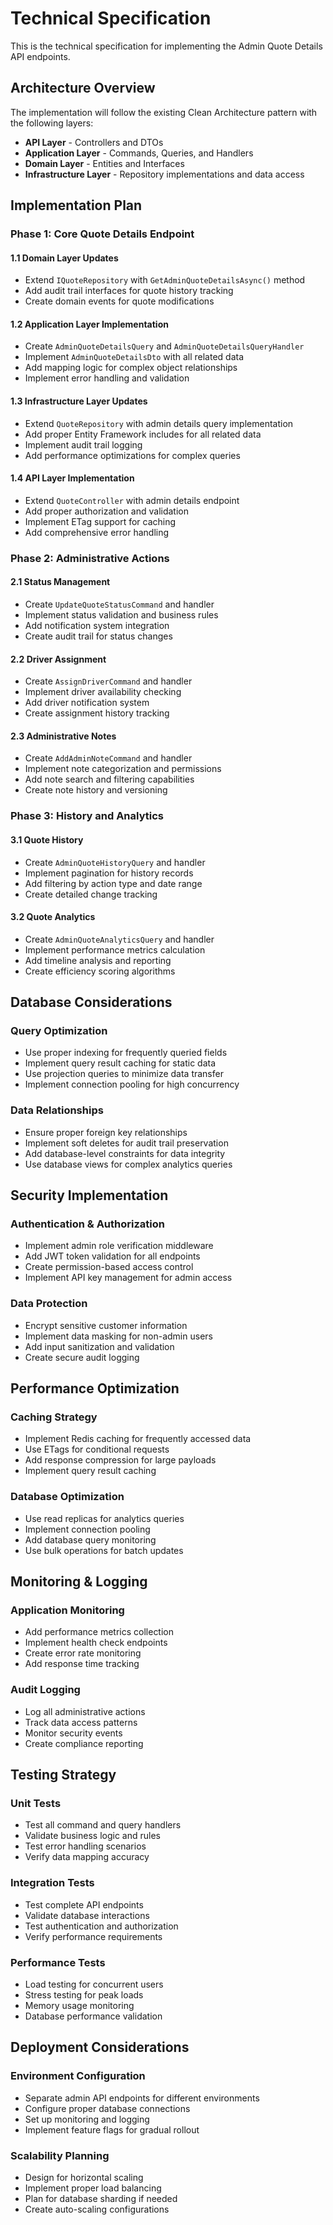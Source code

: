 # Technical Specification

This is the technical specification for implementing the Admin Quote Details API endpoints.

## Architecture Overview

The implementation will follow the existing Clean Architecture pattern with the following layers:

- **API Layer** - Controllers and DTOs
- **Application Layer** - Commands, Queries, and Handlers
- **Domain Layer** - Entities and Interfaces
- **Infrastructure Layer** - Repository implementations and data access

## Implementation Plan

### Phase 1: Core Quote Details Endpoint

#### 1.1 Domain Layer Updates
- Extend `IQuoteRepository` with `GetAdminQuoteDetailsAsync()` method
- Add audit trail interfaces for quote history tracking
- Create domain events for quote modifications

#### 1.2 Application Layer Implementation
- Create `AdminQuoteDetailsQuery` and `AdminQuoteDetailsQueryHandler`
- Implement `AdminQuoteDetailsDto` with all related data
- Add mapping logic for complex object relationships
- Implement error handling and validation

#### 1.3 Infrastructure Layer Updates
- Extend `QuoteRepository` with admin details query implementation
- Add proper Entity Framework includes for all related data
- Implement audit trail logging
- Add performance optimizations for complex queries

#### 1.4 API Layer Implementation
- Extend `QuoteController` with admin details endpoint
- Add proper authorization and validation
- Implement ETag support for caching
- Add comprehensive error handling

### Phase 2: Administrative Actions

#### 2.1 Status Management
- Create `UpdateQuoteStatusCommand` and handler
- Implement status validation and business rules
- Add notification system integration
- Create audit trail for status changes

#### 2.2 Driver Assignment
- Create `AssignDriverCommand` and handler
- Implement driver availability checking
- Add driver notification system
- Create assignment history tracking

#### 2.3 Administrative Notes
- Create `AddAdminNoteCommand` and handler
- Implement note categorization and permissions
- Add note search and filtering capabilities
- Create note history and versioning

### Phase 3: History and Analytics

#### 3.1 Quote History
- Create `AdminQuoteHistoryQuery` and handler
- Implement pagination for history records
- Add filtering by action type and date range
- Create detailed change tracking

#### 3.2 Quote Analytics
- Create `AdminQuoteAnalyticsQuery` and handler
- Implement performance metrics calculation
- Add timeline analysis and reporting
- Create efficiency scoring algorithms

## Database Considerations

### Query Optimization
- Use proper indexing for frequently queried fields
- Implement query result caching for static data
- Use projection queries to minimize data transfer
- Implement connection pooling for high concurrency

### Data Relationships
- Ensure proper foreign key relationships
- Implement soft deletes for audit trail preservation
- Add database-level constraints for data integrity
- Use database views for complex analytics queries

## Security Implementation

### Authentication & Authorization
- Implement admin role verification middleware
- Add JWT token validation for all endpoints
- Create permission-based access control
- Implement API key management for admin access

### Data Protection
- Encrypt sensitive customer information
- Implement data masking for non-admin users
- Add input sanitization and validation
- Create secure audit logging

## Performance Optimization

### Caching Strategy
- Implement Redis caching for frequently accessed data
- Use ETags for conditional requests
- Add response compression for large payloads
- Implement query result caching

### Database Optimization
- Use read replicas for analytics queries
- Implement connection pooling
- Add database query monitoring
- Use bulk operations for batch updates

## Monitoring & Logging

### Application Monitoring
- Add performance metrics collection
- Implement health check endpoints
- Create error rate monitoring
- Add response time tracking

### Audit Logging
- Log all administrative actions
- Track data access patterns
- Monitor security events
- Create compliance reporting

## Testing Strategy

### Unit Tests
- Test all command and query handlers
- Validate business logic and rules
- Test error handling scenarios
- Verify data mapping accuracy

### Integration Tests
- Test complete API endpoints
- Validate database interactions
- Test authentication and authorization
- Verify performance requirements

### Performance Tests
- Load testing for concurrent users
- Stress testing for peak loads
- Memory usage monitoring
- Database performance validation

## Deployment Considerations

### Environment Configuration
- Separate admin API endpoints for different environments
- Configure proper database connections
- Set up monitoring and logging
- Implement feature flags for gradual rollout

### Scalability Planning
- Design for horizontal scaling
- Implement proper load balancing
- Plan for database sharding if needed
- Create auto-scaling configurations


